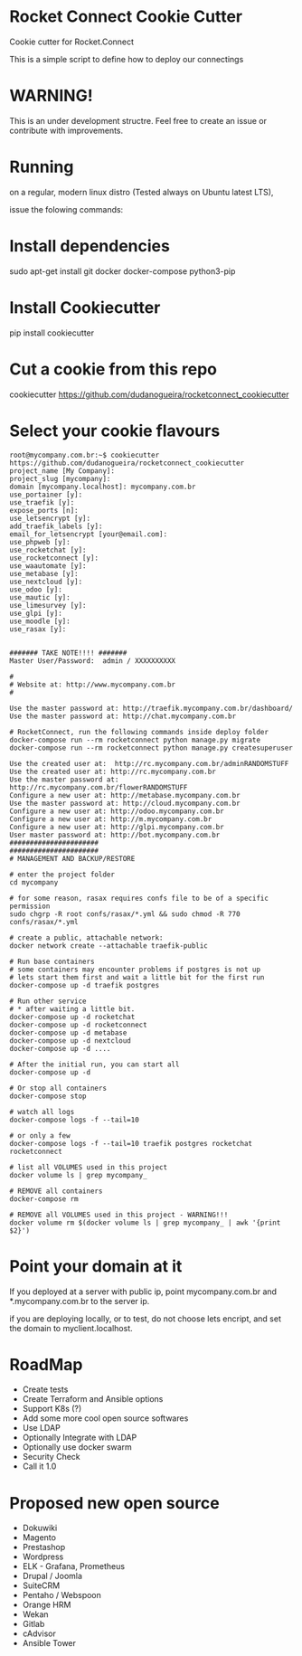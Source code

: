 # Rocket Connect Cookie Cutter
Cookie cutter for Rocket.Connect

This is a simple script to define how to deploy our connectings

WARNING!
======================
This is an under development structre. Feel free to create an issue or contribute with improvements.


Running
======================
on a regular, modern linux distro (Tested always on Ubuntu latest LTS), 

issue the folowing commands:

Install dependencies
======================
sudo apt-get install git docker docker-compose python3-pip

Install Cookiecutter
====================
pip install cookiecutter

Cut a cookie from this repo
===========
cookiecutter https://github.com/dudanogueira/rocketconnect_cookiecutter

Select your cookie flavours
===========

    root@mycompany.com.br:~$ cookiecutter https://github.com/dudanogueira/rocketconnect_cookiecutter
    project_name [My Company]: 
    project_slug [mycompany]: 
    domain [mycompany.localhost]: mycompany.com.br
    use_portainer [y]: 
    use_traefik [y]: 
    expose_ports [n]: 
    use_letsencrypt [y]: 
    add_traefik_labels [y]: 
    email_for_letsencrypt [your@email.com]: 
    use_phpweb [y]: 
    use_rocketchat [y]: 
    use_rocketconnect [y]: 
    use_waautomate [y]: 
    use_metabase [y]: 
    use_nextcloud [y]: 
    use_odoo [y]: 
    use_mautic [y]: 
    use_limesurvey [y]: 
    use_glpi [y]: 
    use_moodle [y]: 
    use_rasax [y]: 


    ####### TAKE NOTE!!!! #######
    Master User/Password:  admin / XXXXXXXXXX

    #
    # Website at: http://www.mycompany.com.br
    #

    Use the master password at: http://traefik.mycompany.com.br/dashboard/
    Use the master password at: http://chat.mycompany.com.br

    # RocketConnect, run the following commands inside deploy folder
    docker-compose run --rm rocketconnect python manage.py migrate
    docker-compose run --rm rocketconnect python manage.py createsuperuser

    Use the created user at:  http://rc.mycompany.com.br/adminRANDOMSTUFF
    Use the created user at: http://rc.mycompany.com.br
    Use the master password at: http://rc.mycompany.com.br/flowerRANDOMSTUFF
    Configure a new user at: http://metabase.mycompany.com.br
    Use the master password at: http://cloud.mycompany.com.br
    Configure a new user at: http://odoo.mycompany.com.br
    Configure a new user at: http://m.mycompany.com.br
    Configure a new user at: http://glpi.mycompany.com.br
    User master password at: http://bot.mycompany.com.br
    ######################
    ######################
    # MANAGEMENT AND BACKUP/RESTORE

    # enter the project folder
    cd mycompany
    
    # for some reason, rasax requires confs file to be of a specific permission
    sudo chgrp -R root confs/rasax/*.yml && sudo chmod -R 770 confs/rasax/*.yml

    # create a public, attachable network:
    docker network create --attachable traefik-public

    # Run base containers
    # some containers may encounter problems if postgres is not up
    # lets start them first and wait a little bit for the first run
    docker-compose up -d traefik postgres

    # Run other service
    # * after waiting a little bit.
    docker-compose up -d rocketchat
    docker-compose up -d rocketconnect
    docker-compose up -d metabase
    docker-compose up -d nextcloud
    docker-compose up -d ....

    # After the initial run, you can start all
    docker-compose up -d

    # Or stop all containers
    docker-compose stop

    # watch all logs
    docker-compose logs -f --tail=10

    # or only a few
    docker-compose logs -f --tail=10 traefik postgres rocketchat rocketconnect

    # list all VOLUMES used in this project
    docker volume ls | grep mycompany_

    # REMOVE all containers
    docker-compose rm

    # REMOVE all VOLUMES used in this project - WARNING!!!
    docker volume rm $(docker volume ls | grep mycompany_ | awk '{print $2}')


Point your domain at it
===========
If you deployed at a server with public ip, point mycompany.com.br and *.mycompany.com.br to the server ip.

if you are deploying locally, or to test, do not choose lets encript, and set the domain to myclient.localhost.

RoadMap
===========
- Create tests
- Create Terraform and Ansible options
- Support K8s (?)
- Add some more cool open source softwares
- Use LDAP
- Optionally Integrate with LDAP
- Optionally use docker swarm
- Security Check
- Call it 1.0

Proposed new open source
===========
- Dokuwiki
- Magento
- Prestashop
- Wordpress
- ELK - Grafana, Prometheus
- Drupal / Joomla
- SuiteCRM
- Pentaho / Webspoon
- Orange HRM
- Wekan
- Gitlab
- cAdvisor
- Ansible Tower

